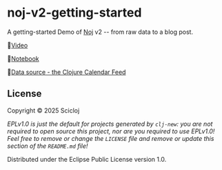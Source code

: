 # noj-v2-getting-started

A getting-started Demo of [Noj](https://scicloj.github.io/noj) v2 -- from raw data to a blog post.

🎥[Video](https://www.youtube.com/watch?v=vnvcKtHHMVQ)

📖[Notebook](https://scicloj.github.io/noj-v2-getting-started/)

💾[Data source - the Clojure Calendar Feed](https://clojureverse.org/t/the-clojure-events-calendar-feed-turns-2/)

## License

Copyright © 2025 Scicloj

_EPLv1.0 is just the default for projects generated by `clj-new`: you are not_
_required to open source this project, nor are you required to use EPLv1.0!_
_Feel free to remove or change the `LICENSE` file and remove or update this_
_section of the `README.md` file!_

Distributed under the Eclipse Public License version 1.0.

